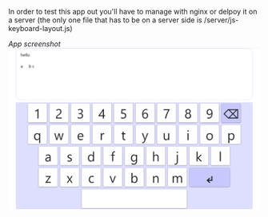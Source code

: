 In order to test this app out you'll have to manage with nginx or delpoy it on a server (the only one file that has to be on a server side is /server/js-keyboard-layout.js)

_App screenshot_
![App screenshot](screenshot.png "App screenshot")​
